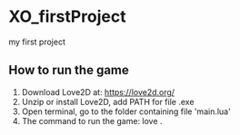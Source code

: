 # XO_firstProject
my first project

## How to run the game

1. Download Love2D at: https://love2d.org/
2. Unzip or install Love2D, add PATH for file .exe
3. Open terminal, go to the folder containing file 'main.lua'
4. The command to run the game: love .

